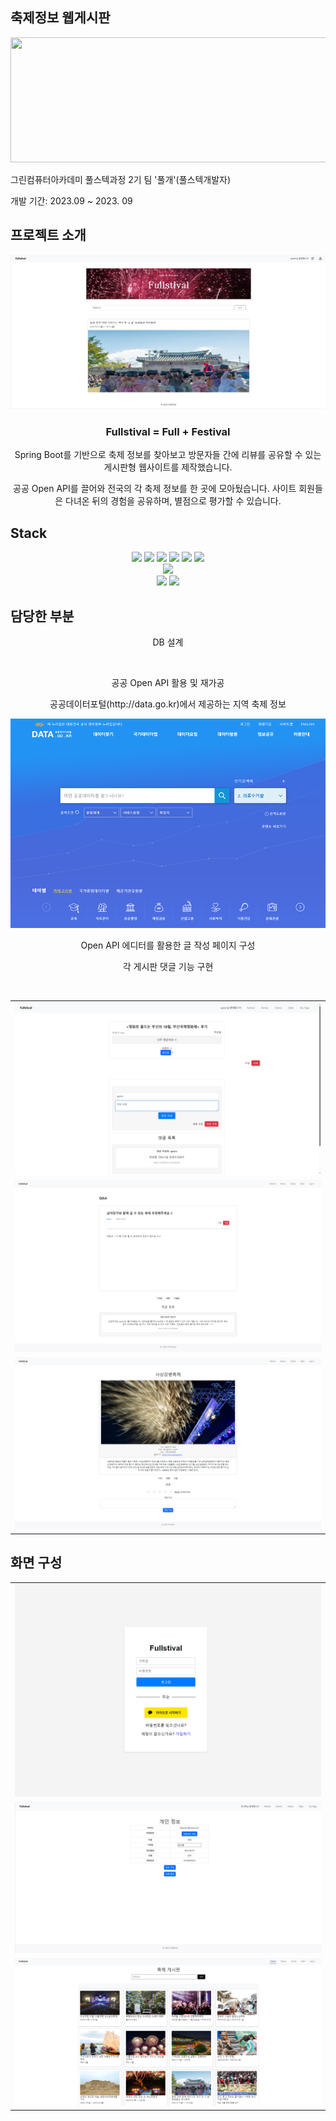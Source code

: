 ## 축제정보 웹게시판
<div text-align="center">
  <img src="https://gifburg.com/images/gifs/fireworks/webp/0016.webp" width="800" height="200">
<p>그린컴퓨터아카데미 풀스텍과정 2기 팀 '풀개'(풀스텍개발자)</p>
<p>개발 기간: 2023.09 ~ 2023. 09</p>
</div>

## 프로젝트 소개
<div align="center">
  <img src="src\main\resources\images\main.png">
  <h3>Fullstival = Full + Festival</h3>
  <p>Spring Boot를 기반으로 축제 정보를 찾아보고 방문자들 간에 리뷰를 공유할 수 있는 게시판형 웹사이트를 제작했습니다.</p>
  <p>공공 Open API를 끌어와 전국의 각 축제 정보를 한 곳에 모아뒀습니다. 사이트 회원들은 다녀온 뒤의 경험을 공유하며, 별점으로 평가할 수 있습니다.</p>
</div>

## Stack
<div align="center">
  <!--스프링부트 로고-->
  <img src="https://img.shields.io/badge/springboot-6DB33F?style=flat-square&logo=springboot&logoColor=white" height=20/>
  <!--부트스트랩 로고-->
  <img src="https://img.shields.io/badge/bootstrap-7952B3?style=flat-square&logo=bootstrap&logoColor=white" height=20/>
  <!--자바 로고-->
  <img src="https://img.shields.io/badge/Java-007396?style=flat-square&logo=java&logoColor=white" height=20>
  <!--제이슨 로고-->
  <img src="https://img.shields.io/badge/json-000000?style=flat-square&logo=json&logoColor=white" height=20/>
  <!--타임리프 로고-->
  <img src="https://img.shields.io/badge/thymeleaf-005F0F?style=flat-square&logo=thymeleaf&logoColor=white" height=20/>
  <!--마리아 DB 로고-->
  <img src="https://img.shields.io/badge/mariadb-003545?style=flat-square&logo=mariadb&logoColor=white" height=20/></br>
  <!--VS코드 로고-->
  <img src="https://img.shields.io/badge/visualstudiocode-007ACC?style=flat-square&logo=visualstudiocode&logoColor=white" height=20/></br>
  <!--Git 로고-->
  <img src="https://img.shields.io/badge/git-F05032?style=flat-square&logo=git&logoColor=white" height=20/>
  <!--GitHub 로고-->
  <img src="https://img.shields.io/badge/github-181717?style=flat-square&logo=github&logoColor=white" height=20/>
  </br>
</div>

## 담당한 부분
<div align="center">
  <p>DB 설계</p>
  <!--ERD 이미지 넣을 것-->
  </br>
  <p>공공 Open API 활용 및 재가공</p>
  <p>공공데이터포털(http://data.go.kr)에서 제공하는 지역 축제 정보</p>
  <img src="src\main\resources\images\openAPI.png">
  </br>
  <p>Open API 에디터를 활용한 글 작성 페이지 구성</p>
  <p>각 게시판 댓글 기능 구현</p>
  </br>
  <table>
    <tr>
      <td>
        <img src="src\main\resources\images\review.png">
      </td>
    </tr>
    <tr>  
      <td>
        <img src="src\main\resources\images\question.png">
      </td>
    </tr>
    <tr>
      <td>
        <img src="src\main\resources\images\infoDetail.png">
      </td>
    </tr>
  </table>
</div>

## 화면 구성

<div align="center">
   <table>
    <tr>
      <td>
        <img src="src\main\resources\images\login.png">
      </td>
    </tr>
    <tr>
      <td>
        <img src="src\main\resources\images\myPage.png">
      </td>
    </tr>
    <tr>
      <td>
        <img src="src\main\resources\images\infoList.png">
      </td>
    </tr>
  </table>
</div>